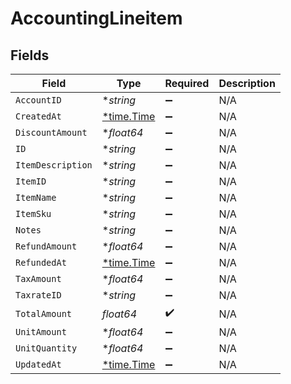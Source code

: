 # AccountingLineitem


## Fields

| Field                                      | Type                                       | Required                                   | Description                                |
| ------------------------------------------ | ------------------------------------------ | ------------------------------------------ | ------------------------------------------ |
| `AccountID`                                | **string*                                  | :heavy_minus_sign:                         | N/A                                        |
| `CreatedAt`                                | [*time.Time](https://pkg.go.dev/time#Time) | :heavy_minus_sign:                         | N/A                                        |
| `DiscountAmount`                           | **float64*                                 | :heavy_minus_sign:                         | N/A                                        |
| `ID`                                       | **string*                                  | :heavy_minus_sign:                         | N/A                                        |
| `ItemDescription`                          | **string*                                  | :heavy_minus_sign:                         | N/A                                        |
| `ItemID`                                   | **string*                                  | :heavy_minus_sign:                         | N/A                                        |
| `ItemName`                                 | **string*                                  | :heavy_minus_sign:                         | N/A                                        |
| `ItemSku`                                  | **string*                                  | :heavy_minus_sign:                         | N/A                                        |
| `Notes`                                    | **string*                                  | :heavy_minus_sign:                         | N/A                                        |
| `RefundAmount`                             | **float64*                                 | :heavy_minus_sign:                         | N/A                                        |
| `RefundedAt`                               | [*time.Time](https://pkg.go.dev/time#Time) | :heavy_minus_sign:                         | N/A                                        |
| `TaxAmount`                                | **float64*                                 | :heavy_minus_sign:                         | N/A                                        |
| `TaxrateID`                                | **string*                                  | :heavy_minus_sign:                         | N/A                                        |
| `TotalAmount`                              | *float64*                                  | :heavy_check_mark:                         | N/A                                        |
| `UnitAmount`                               | **float64*                                 | :heavy_minus_sign:                         | N/A                                        |
| `UnitQuantity`                             | **float64*                                 | :heavy_minus_sign:                         | N/A                                        |
| `UpdatedAt`                                | [*time.Time](https://pkg.go.dev/time#Time) | :heavy_minus_sign:                         | N/A                                        |